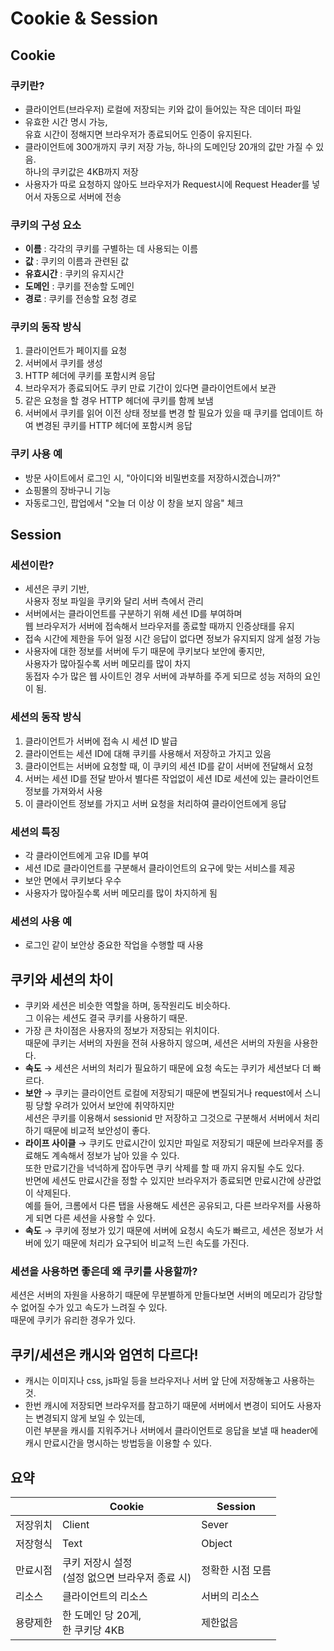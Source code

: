 # Cookie & Session

## Cookie
### 쿠키란?
- 클라이언트(브라우저) 로컬에 저장되는 키와 값이 들어있는 작은 데이터 파일
- 유효한 시간 명시 가능,<br>유효 시간이 정해지면 브라우저가 종료되어도 인증이 유지된다.
- 클라이언트에 300개까지 쿠키 저장 가능, 하나의 도메인당 20개의 값만 가질 수 있음.<br>하나의 쿠키값은 4KB까지 저장
- 사용자가 따로 요청하지 않아도 브라우저가 Request시에 Request Header를 넣어서 자동으로 서버에 전송
### 쿠키의 구성 요소
- **이름** : 각각의 쿠키를 구별하는 데 사용되는 이름
- **값** : 쿠키의 이름과 관련된 값
- **유효시간** : 쿠키의 유지시간
- **도메인** : 쿠키를 전송할 도메인
- **경로** : 쿠키를 전송할 요청 경로
### 쿠키의 동작 방식
1. 클라이언트가 페이지를 요청
2. 서버에서 쿠키를 생성
3. HTTP 헤더에 쿠키를 포함시켜 응답
4. 브라우저가 종료되어도 쿠키 만료 기간이 있다면 클라이언트에서 보관
5. 같은 요청을 할 경우 HTTP 헤더에 쿠키를 함께 보냄
6. 서버에서 쿠키를 읽어 이전 상태 정보를 변경 할 필요가 있을 때 쿠키를 업데이트 하여 변경된 쿠키를 HTTP 헤더에 포함시켜 응답
### 쿠키 사용 예
- 방문 사이트에서 로그인 시, "아이디와 비밀번호를 저장하시겠습니까?"
- 쇼핑몰의 장바구니 기능
- 자동로그인, 팝업에서 "오늘 더 이상 이 창을 보지 않음" 체크

## Session
### 세션이란?
- 세션은 쿠키 기반,<br>사용자 정보 파일을 쿠키와 달리 서버 측에서 관리
- 서버에서는 클라이언트를 구분하기 위해 세션 ID를 부여하며<br>웹 브라우저가 서버에 접속해서 브라우저를 종료할 때까지 인증상태를 유지
- 접속 시간에 제한을 두어 일정 시간 응답이 없다면 정보가 유지되지 않게 설정 가능
- 사용자에 대한 정보를 서버에 두기 때문에 쿠키보다 보안에 좋지만,<br>사용자가 많아질수록 서버 메모리를 많이 차지<br>동접자 수가 많은 웹 사이트인 경우 서버에 과부하를 주게 되므로 성능 저하의 요인이 됨.
### 세션의 동작 방식
1. 클라이언트가 서버에 접속 시 세션 ID 발급
2. 클라이언트는 세션 ID에 대해 쿠키를 사용해서 저장하고 가지고 있음
3. 클라이언트는 서버에 요청할 때, 이 쿠키의 세션 ID를 같이 서버에 전달해서 요청
4. 서버는 세션 ID를 전달 받아서 별다른 작업없이 세션 ID로 세션에 있는 클라이언트 정보를 가져와서 사용
5. 이 클라이언트 정보를 가지고 서버 요청을 처리하여 클라이언트에게 응답
### 세션의 특징
- 각 클라이언트에게 고유 ID를 부여
- 세션 ID로 클라이언트를 구분해서 클라이언트의 요구에 맞는 서비스를 제공
- 보안 면에서 쿠키보다 우수
- 사용자가 많아질수록 서버 메모리를 많이 차지하게 됨
### 세션의 사용 예
- 로그인 같이 보안상 중요한 작업을 수행할 때 사용

## 쿠키와 세션의 차이
- 쿠키와 세션은 비슷한 역할을 하며, 동작원리도 비슷하다.<br>그 이유는 세션도 결국 쿠키를 사용하기 때문.
- 가장 큰 차이점은 사용자의 정보가 저장되는 위치이다.<br>때문에 쿠키는 서버의 자원을 전혀 사용하지 않으며, 세션은 서버의 자원을 사용한다.
- **속도** → 세션은 서버의 처리가 필요하기 때문에 요청 속도는 쿠키가 세션보다 더 빠르다.
- **보안** → 쿠키는 클라이언트 로컬에 저장되기 때문에 변질되거나 request에서 스니핑 당할 우려가 있어서 보안에 취약하지만<br>세션은 쿠키를 이용해서 sessionid 만 저장하고 그것으로 구분해서 서버에서 처리하기 때문에 비교적 보안성이 좋다.
- **라이프 사이클** → 쿠키도 만료시간이 있지만 파일로 저장되기 때문에 브라우저를 종료해도 계속해서 정보가 남아 있을 수 있다.<br>또한 만료기간을 넉넉하게 잡아두면 쿠키 삭제를 할 때 까지 유지될 수도 있다.<br>반면에 세션도 만료시간을 정할 수 있지만 브라우저가 종료되면 만료시간에 상관없이 삭제된다.<br>예를 들어, 크롬에서 다른 탭을 사용해도 세션은 공유되고, 다른 브라우저를 사용하게 되면 다른 세션을 사용할 수 있다.
- **속도** → 쿠키에 정보가 있기 때문에 서버에 요청시 속도가 빠르고, 세션은 정보가 서버에 있기 때문에 처리가 요구되어 비교적 느린 속도를 가진다.

### 세션을 사용하면 좋은데 왜 쿠키를 사용할까?
세션은 서버의 자원을 사용하기 때문에 무분별하게 만들다보면 서버의 메모리가 감당할 수 없어질 수가 있고 속도가 느려질 수 있다.<br>
때문에 쿠키가 유리한 경우가 있다.

## 쿠키/세션은 캐시와 엄연히 다르다!
- 캐시는 이미지나 css, js파일 등을 브라우저나 서버 앞 단에 저장해놓고 사용하는 것.
- 한번 캐시에 저장되면 브라우저를 참고하기 때문에 서버에서 변경이 되어도 사용자는 변경되지 않게 보일 수 있는데,<br>이런 부분을 캐시를 지워주거나 서버에서 클라이언트로 응답을 보낼 때 header에 캐시 만료시간을 명시하는 방법등을 이용할 수 있다.

## 요약
||Cookie|Session|
|----|----|----|
|저장위치|Client|Sever|
|저장형식|Text|Object|
|만료시점|쿠키 저장시 설정<br>(설정 없으면 브라우저 종료 시)|정확한 시점 모름|
|리소스|클라이언트의 리소스|서버의 리소스|
|용량제한|한 도메인 당 20게,<br>한 쿠키당 4KB|제한없음|
